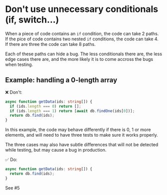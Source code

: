 # Don't use unnecessary conditionals (if, switch...)

When a piece of code contains an `if` condition, the code can take 2 paths. If
the pice of code contains two nested `if` conditions, the code can take 4. If
there are three the code can take 8 paths.

Each of these paths can hide a bug. The less conditionals there are, the less
edge cases there are, and the more likely it is to come accross the bugs when
testing.

## Example: handling a 0-length array

❌ Don't:

```ts
async function getData(ids: string[]) {
  if (ids.length === 0) return [];
  if (ids.length === 1) return [await db.findOne(ids[0])];
  return db.find(ids);
}
```

In this example, the code may behave differently if there is 0, 1 or more
elements, and will need to have three tests to make sure it works properly.

The three cases may also have subtle differences that will not be detected while
testing, but may cause a bug in production.

✅ Do:

```ts
async function getData(ids: string[]) {
  return db.find(ids);
}
```

See #5
